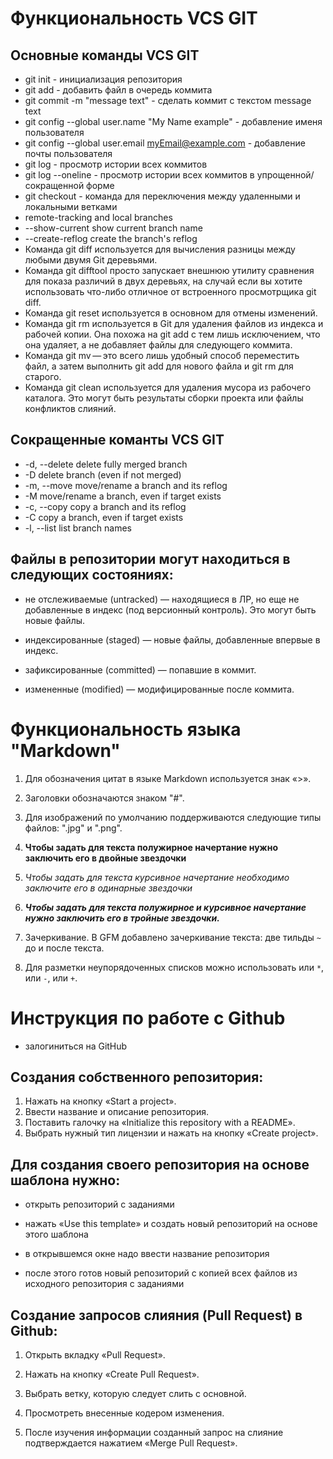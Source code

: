 # Функциональность VCS GIT

## Основные команды VCS GIT

* git init - инициализация репозитория
* git add - добавить файл в очередь коммита
* git commit -m "message text" - сделать коммит с текстом message text
* git config --global user.name "My Name example" - добавление именя пользователя
* git config --global user.email myEmail@example.com - добавление почты пользователя
* git log - просмотр истории всех коммитов
* git log --oneline - просмотр истории всех коммитов в упрощенной/сокращенной форме
* git checkout - команда для переключения между удаленными и локальными ветками
* remote-tracking and local branches
* --show-current  show current branch name
* --create-reflog   create the branch's reflog
* Команда git diff используется для вычисления разницы между любыми двумя Git деревьями.
* Команда git difftool просто запускает внешнюю утилиту сравнения для показа различий в двух деревьях, на случай если вы хотите использовать что-либо отличное от встроенного просмотрщика git diff.
* Команда git reset используется в основном для отмены изменений.
* Команда git rm используется в Git для удаления файлов из индекса и рабочей копии. Она похожа на git add с тем лишь исключением, что она удаляет, а не добавляет файлы для следующего коммита.
* Команда git mv — это всего лишь удобный способ переместить файл, а затем выполнить git add для нового файла и git rm для старого.
* Команда git clean используется для удаления мусора из рабочего каталога. Это могут быть результаты сборки проекта или файлы конфликтов слияний.

## Сокращенные команты VCS GIT 

* -d, --delete    delete fully merged branch
* -D   delete branch (even if not merged)
* -m, --move  move/rename a branch and its reflog
* -M   move/rename a branch, even if target exists
* -c, --copy    copy a branch and its reflog
* -C   copy a branch, even if target exists
* -l, --list   list branch names

## Файлы в репозитории могут находиться в следующих состояниях:

- не отслеживаемые (untracked) — находящиеся в ЛР, но еще не добавленные в индекс (под версионный контроль). Это могут быть новые файлы.

- индексированные (staged) — новые файлы, добавленные впервые в индекс.

- зафиксированные (committed) — попавшие в коммит.

- измененные (modified) — модифицированные после коммита.

# Функциональность языка "Markdown"

1. Для обозначения цитат в языке Markdown используется знак «>». 
    
2. Заголовки обозначаются знаком "#".

3. Для изображений по умолчанию поддерживаются следующие типы файлов: ".jpg" и ".png". 

4. **Чтобы задать для текста полужирное начертание нужно заключить его в двойные звездочки**
    
5. *Чтобы задать для текста курсивное начертание необходимо заключите его в одинарные звездочки*

6. ***Чтобы задать для текста полужирное и курсивное начертание нужно заключить его в тройные звездочки.***
7. Зачеркивание. В GFM добавлено зачеркивание текста: две тильды `~` до и после текста.

8. Для разметки неупорядоченных списков можно использовать или `*`, или `-`, или `+`.

   

# Инструкция по работе с Github

* залогиниться на GitHub

## Cоздания собственного репозитория:

1. Нажать на кнопку «Start a project».
2. Ввести название и описание репозитория.
3. Поставить галочку на «Initialize this repository with a README».
4. Выбрать нужный тип лицензии и нажать на кнопку «Create project».

## Для создания своего репозитория на основе шаблона нужно:

* открыть репозиторий с заданиями

* нажать «Use this template» и создать новый репозиторий на основе этого шаблона

* в открывшемся окне надо ввести название репозитория

* после этого готов новый репозиторий с копией всех файлов из исходного репозитория с заданиями
    

## Создание запросов слияния (Pull Request) в Github:

1. Открыть вкладку «Pull Request».

2. Нажать на кнопку «Create Pull Request».

3. Выбрать ветку, которую следует слить с основной.

4. Просмотреть внесенные кодером изменения.

5. После изучения информации созданный запрос на слияние подтверждается нажатием «Merge Pull Request». 


